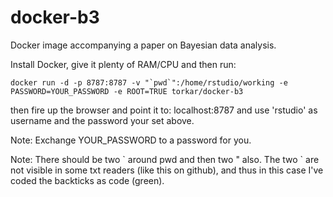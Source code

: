 # docker-b3
Docker image accompanying a paper on Bayesian data analysis.

Install Docker, give it plenty of RAM/CPU and then run:

```docker run -d -p 8787:8787 -v "`pwd`":/home/rstudio/working -e PASSWORD=YOUR_PASSWORD -e ROOT=TRUE torkar/docker-b3```

then fire up the browser and point it to: localhost:8787 and use 'rstudio' as username and the password your set above.

Note: Exchange YOUR_PASSWORD to a password for you.

Note: There should be two \` around pwd and then two " also. The two \` are not visible in some txt readers (like this on github), and thus in this case I've coded the backticks as code (green).
